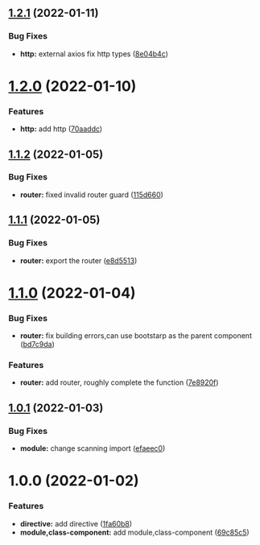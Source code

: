 ## [1.2.1](https://github.com/JinghuiS/evil-vue/compare/v1.2.0...v1.2.1) (2022-01-11)


### Bug Fixes

* **http:** external axios fix http types ([8e04b4c](https://github.com/JinghuiS/evil-vue/commit/8e04b4c92d3496a760fbcd1bee023475cd5e3947))

# [1.2.0](https://github.com/JinghuiS/evil-vue/compare/v1.1.2...v1.2.0) (2022-01-10)


### Features

* **http:** add http ([70aaddc](https://github.com/JinghuiS/evil-vue/commit/70aaddcfa718109007ea504dfa5e3d925a1cd9e6))

## [1.1.2](https://github.com/JinghuiS/evil-vue/compare/v1.1.1...v1.1.2) (2022-01-05)


### Bug Fixes

* **router:** fixed invalid router  guard ([115d660](https://github.com/JinghuiS/evil-vue/commit/115d660ffdf9f9107f0e102a664ee38ba9282026))

## [1.1.1](https://github.com/JinghuiS/evil-vue/compare/v1.1.0...v1.1.1) (2022-01-05)


### Bug Fixes

* **router:** export the router ([e8d5513](https://github.com/JinghuiS/evil-vue/commit/e8d55130268c5a9b64ff8041e042a8eb87a9cf28))

# [1.1.0](https://github.com/JinghuiS/evil-vue/compare/v1.0.1...v1.1.0) (2022-01-04)


### Bug Fixes

* **router:** fix building errors,can use bootstarp as the parent component ([bd7c9da](https://github.com/JinghuiS/evil-vue/commit/bd7c9da6e961655aedb110664548c0779da8d649))


### Features

* **router:** add router, roughly complete the function ([7e8920f](https://github.com/JinghuiS/evil-vue/commit/7e8920f5341495bfd20ea0a78f1387ecbb5d7ddd))

## [1.0.1](https://github.com/JinghuiS/evil-vue/compare/v1.0.0...v1.0.1) (2022-01-03)


### Bug Fixes

* **module:** change scanning import ([efaeec0](https://github.com/JinghuiS/evil-vue/commit/efaeec0a1de7eb47c8c55278481d86eb0383c963))

# 1.0.0 (2022-01-02)


### Features

* **directive:** add directive ([1fa60b8](https://github.com/JinghuiS/evil-vue/commit/1fa60b88f06044435894e955fa1d1a83e5d0180b))
* **module,class-component:** add module,class-component ([69c85c5](https://github.com/JinghuiS/evil-vue/commit/69c85c5c0d30fe1e30f595e72bf96eb634b9a5f1))
